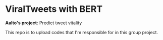 # ViralTweets with BERT

<b>Aalto's project</b>: Predict tweet vitality

This repo is to upload codes that I'm responsible for in this group project.
